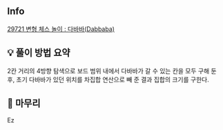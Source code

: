 ## Info
[29721 변형 체스 놀이 : 다바바(Dabbaba)](https://www.acmicpc.net/problem/29721)

## 💡 풀이 방법 요약
2칸 거리의 4방향 탐색으로 보드 범위 내에서 다바바가 갈 수 있는 칸을 모두 구해 둔 후, 초기 다바바가 있던 위치를 차집합 연산으로 빼 준 결과 집합의 크기를 구한다.

## 🙂 마무리
Ez
